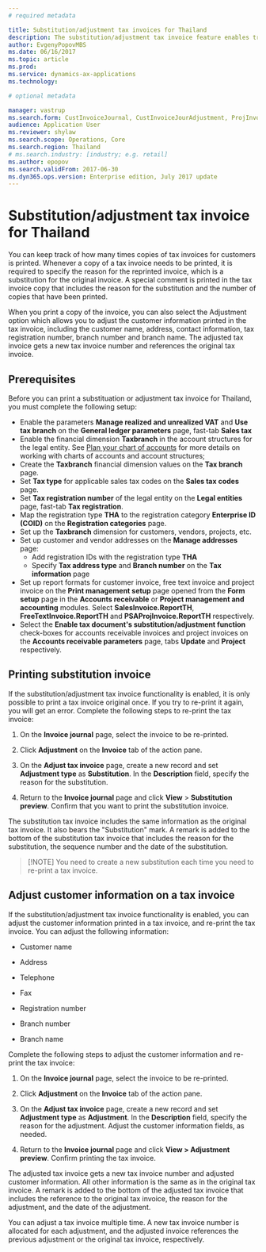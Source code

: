 ```yaml
---
# required metadata

title: Substitution/adjustment tax invoices for Thailand
description: The substitution/adjustment tax invoice feature enables tracking of printing of copies of tax invoices, as well as adjusting customer information in the tax invoice header.
author: EvgenyPopovMBS
ms.date: 06/16/2017
ms.topic: article
ms.prod: 
ms.service: dynamics-ax-applications
ms.technology: 

# optional metadata

manager: vastrup
ms.search.form: CustInvoiceJournal, CustInvoiceJourAdjustment, ProjInvoiceListPage, CustParameters
audience: Application User
ms.reviewer: shylaw
ms.search.scope: Operations, Core
ms.search.region: Thailand
# ms.search.industry: [industry; e.g. retail]
ms.author: epopov
ms.search.validFrom: 2017-06-30
ms.dyn365.ops.version: Enterprise edition, July 2017 update
---
```


# Substitution/adjustment tax invoice for Thailand

You can keep track of how many times copies of tax invoices for customers is printed. Whenever a copy of a tax invoice needs to be printed, it is required to specify the reason for the reprinted invoice, which is a substitution for the original invoice. A special comment is printed in the tax invoice copy that includes the reason for the substitution and the number of copies that have been printed.

When you print a copy of the invoice, you can also select the Adjustment option which allows you to adjust the customer information printed in the tax invoice, including the customer name, address, contact information, tax registration number, branch number and branch name. The adjusted tax invoice gets a new tax invoice number and references the original tax invoice.

## Prerequisites

Before you can print a substituation or adjustment tax invoice for Thailand, you must complete the following setup: 

- Enable the parameters **Manage realized and unrealized VAT** and **Use tax branch** on the **General ledger parameters** page, fast-tab **Sales tax**
- Enable the financial dimension **Taxbranch** in the account structures for the legal entity. See [Plan your chart of accounts](../general-ledger/plan-chart-of-accounts.md) for more details on working with charts of accounts and account structures;
- Create the **Taxbranch** financial dimension values on the **Tax branch** page.
- Set **Tax type** for applicable sales tax codes on the **Sales tax codes** page.
- Set **Tax registration number** of the legal entity on the **Legal entities** page, fast-tab **Tax registration**.
- Map the registration type **THA** to the registration category **Enterprise ID (COID)** on the **Registration categories** page.
- Set up the **Taxbranch** dimension for customers, vendors, projects, etc.
- Set up customer and vendor addresses on the **Manage addresses** page:
  - Add registration IDs with the registration type **THA**
  - Specify **Tax address type** and **Branch number** on the **Tax information** page
- Set up report formats for customer invoice, free text invoice and project invoice on the **Print management setup** page opened from the **Form setup** page in the **Accounts receivable** or **Project management and accounting** modules. Select **SalesInvoice.ReportTH**, **FreeTextInvoice.ReportTH** and **PSAProjInvoice.ReportTH** respectively.
- Select the **Enable tax document's substitution/adjustment function** check-boxes for accounts receivable invoices and project invoices on the **Accounts receivable parameters** page,  tabs **Update** and **Project** respectively.

## Printing substitution invoice

If the substitution/adjustment tax invoice functionality is enabled, it is only possible to print a tax invoice original once. If you try to re-print it again, you will get an error. Complete the following steps to re-print the tax invoice:

1. On the **Invoice journal** page, select the invoice to be re-printed.

2. Click **Adjustment** on the **Invoice** tab of the action pane.

3. On the **Adjust tax invoice** page, create a new record and set **Adjustment type** as **Substitution**. In the **Description** field, specify the reason for the substitution.

4. Return to the **Invoice journal** page and click **View** > **Substitution preview**. Confirm  that you want to print the substitution invoice.

The substitution tax invoice includes the same information as the original tax invoice. It also bears the "Substitution" mark. A remark is added to the bottom of the substitution tax invoice that includes the reason for the substitution, the sequence number and the date of the substitution.

> [!NOTE] You need to create a new substitution each time you need to re-print a tax invoice.

## Adjust customer information on a tax invoice

If the substitution/adjustment tax invoice functionality is enabled, you can adjust the customer information printed in a tax invoice, and re-print the tax invoice. You can adjust the following information:

- Customer name

- Address

- Telephone

- Fax

- Registration number

- Branch number

- Branch name

Complete the following steps to adjust the customer information and re-print the tax invoice:

1. On the **Invoice journal** page, select the invoice to be re-printed.

2. Click **Adjustment** on the **Invoice** tab of the action pane.

3. On the **Adjust tax invoice** page, create a new record and set **Adjustment type** as **Adjustment**. In the **Description** field, specify the reason for the adjustment. Adjust the customer information fields, as needed.

4. Return to the **Invoice journal** page and click **View > Adjustment preview**. Confirm printing the tax invoice.

The adjusted tax invoice gets a new tax invoice number and adjusted customer information. All other information is the same as in the original tax invoice. A remark is added to the bottom of the adjusted tax invoice that includes the reference to the original tax invoice, the reason for the adjustment, and the date of the adjustment.

You can adjust a tax invoice multiple time. A new tax invoice number is allocated for each adjustment, and the adjusted invoice references the previous adjustment or the original tax invoice, respectively.
